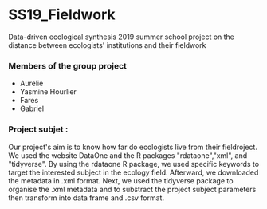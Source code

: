 # SS19_Fieldwork
Data-driven ecological synthesis 2019 summer school project on the distance between ecologists' institutions and their fieldwork

### Members of the group project
- Aurelie 
- Yasmine Hourlier
- Fares
- Gabriel

### Project subjet :
Our project's aim is to know how far do ecologists live from their fieldroject.
We used the website DataOne and the R packages "rdataone","xml", and "tidyverse".
By using the rdataone R package, we used specific keywords to target the interested subject in the ecology field. Afterward, we downloaded the metadata in .xml format. Next, we used the tidyverse package to organise the .xml metadata and to substract the project subject parameters then transform into data frame and .csv format.
